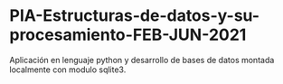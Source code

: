 # PIA-Estructuras-de-datos-y-su-procesamiento-FEB-JUN-2021
Aplicación en lenguaje python y desarrollo de bases de datos montada localmente con modulo sqlite3.

